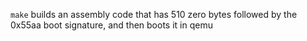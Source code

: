 `make` builds an assembly code that has 510 zero bytes followed by the 0x55aa boot signature, and then boots it in qemu
